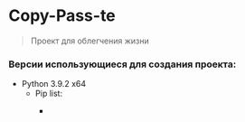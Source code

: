 # Copy-Pass-te
> Проект для облегчения жизни

### Версии использующиеся для создания проекта:

- Python 3.9.2 x64
  + Pip list:
    + ```
      ```